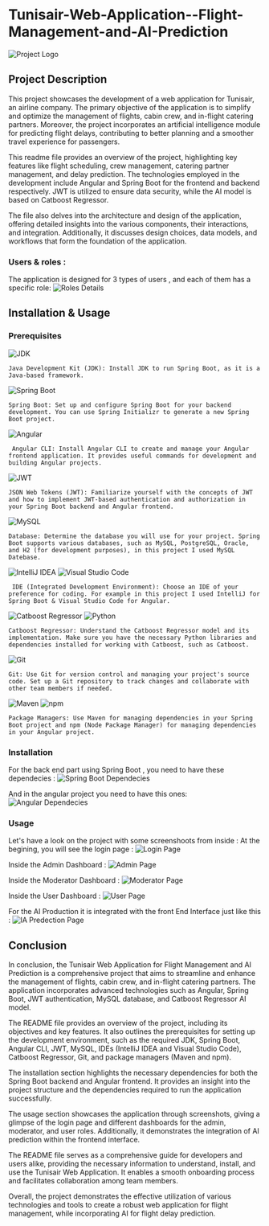 # Tunisair-Web-Application--Flight-Management-and-AI-Prediction

![Project Logo](https://github.com/SBJ2000/Tunisair-Web-Application--Flight-Management-and-AI-Prediction/blob/main/Images/logo.png)

## Project Description

This project showcases the development of a web application for Tunisair, an airline company. The primary objective of the application is to simplify and optimize the management of flights, cabin crew, and in-flight catering partners. Moreover, the project incorporates an artificial intelligence module for predicting flight delays, contributing to better planning and a smoother travel experience for passengers.

This readme file provides an overview of the project, highlighting key features like flight scheduling, crew management, catering partner management, and delay prediction. The technologies employed in the development include Angular and Spring Boot for the frontend and backend respectively. JWT is utilized to ensure data security, while the AI model is based on Catboost Regressor.

The file also delves into the architecture and design of the application, offering detailed insights into the various components, their interactions, and integration. Additionally, it discusses design choices, data models, and workflows that form the foundation of the application.

### Users & roles :
The application is designed for 3 types of users , and each of them has a specific role:
![Roles Details](https://github.com/SBJ2000/Tunisair-Web-Application--Flight-Management-and-AI-Prediction/blob/main/Images/roles.png)

## Installation & Usage

### Prerequisites

![JDK](https://img.shields.io/badge/JDK-1.8-blue) 

    Java Development Kit (JDK): Install JDK to run Spring Boot, as it is a Java-based framework.

![Spring Boot](https://img.shields.io/badge/Spring%20Boot-2.5.0-green)

    Spring Boot: Set up and configure Spring Boot for your backend development. You can use Spring Initializr to generate a new Spring Boot project.
![Angular](https://img.shields.io/badge/Angular-12.0.0-red)

     Angular CLI: Install Angular CLI to create and manage your Angular frontend application. It provides useful commands for development and building Angular projects.
![JWT](https://img.shields.io/badge/Authentication-JWT-green)

    JSON Web Tokens (JWT): Familiarize yourself with the concepts of JWT and how to implement JWT-based authentication and authorization in your Spring Boot backend and Angular frontend.
![MySQL](https://img.shields.io/badge/Database-MySQL-blue)

    Database: Determine the database you will use for your project. Spring Boot supports various databases, such as MySQL, PostgreSQL, Oracle, and H2 (for development purposes), in this project I used MySQL Datebase.
![IntelliJ IDEA](https://img.shields.io/badge/IDE-IntelliJ%20IDEA-blue)
![Visual Studio Code](https://img.shields.io/badge/IDE-Visual%20Studio%20Code-blue)
   
     IDE (Integrated Development Environment): Choose an IDE of your preference for coding. For example in this project I used IntelliJ for Spring Boot & Visual Studio Code for Angular.

![Catboost Regressor](https://img.shields.io/badge/ML%20Model-Catboost%20Regressor-orange)
![Python](https://img.shields.io/badge/Language-Python-blue)

    Catboost Regressor: Understand the Catboost Regressor model and its implementation. Make sure you have the necessary Python libraries and dependencies installed for working with Catboost, such as Catboost.
![Git](https://img.shields.io/badge/Version%20Control-Git-red)

    Git: Use Git for version control and managing your project's source code. Set up a Git repository to track changes and collaborate with other team members if needed.
![Maven](https://img.shields.io/badge/Build%20Tool-Maven-blue)
![npm](https://img.shields.io/badge/Package%20Manager-npm-red)

    Package Managers: Use Maven for managing dependencies in your Spring Boot project and npm (Node Package Manager) for managing dependencies in your Angular project.
### Installation

For the back end part using Spring Boot , you need to have these dependecies :
![Spring Boot Dependecies](https://github.com/SBJ2000/Tunisair-Web-Application--Flight-Management-and-AI-Prediction/blob/main/Images/Spring%20Boot%20Dependecies.png)

And in the angular project you need to have this ones:
![Angular Dependecies](https://github.com/SBJ2000/Tunisair-Web-Application--Flight-Management-and-AI-Prediction/blob/main/Images/Angular%20Dependencies.png)

### Usage

Let's have a look on the project with some screenshoots from inside : 
At the begining, you will see the login page :
![Login Page](https://github.com/SBJ2000/Tunisair-Web-Application--Flight-Management-and-AI-Prediction/blob/main/Images/Login.png)

Inside the Admin Dashboard :
![Admin Page](https://github.com/SBJ2000/Tunisair-Web-Application--Flight-Management-and-AI-Prediction/blob/main/Images/Admin.png)

Inside the Moderator Dashboard :
![Moderator Page](https://github.com/SBJ2000/Tunisair-Web-Application--Flight-Management-and-AI-Prediction/blob/main/Images/Moderator.png)

Inside the User Dashboard :
![User Page](https://github.com/SBJ2000/Tunisair-Web-Application--Flight-Management-and-AI-Prediction/blob/main/Images/User.png)

For the AI Production it is integrated with the front End Interface just like this :
![IA Predection Page](https://github.com/SBJ2000/Tunisair-Web-Application--Flight-Management-and-AI-Prediction/blob/main/Images/IAPrediction.png)

## Conclusion
In conclusion, the Tunisair Web Application for Flight Management and AI Prediction is a comprehensive project that aims to streamline and enhance the management of flights, cabin crew, and in-flight catering partners. The application incorporates advanced technologies such as Angular, Spring Boot, JWT authentication, MySQL database, and Catboost Regressor AI model.

The README file provides an overview of the project, including its objectives and key features. It also outlines the prerequisites for setting up the development environment, such as the required JDK, Spring Boot, Angular CLI, JWT, MySQL, IDEs (IntelliJ IDEA and Visual Studio Code), Catboost Regressor, Git, and package managers (Maven and npm).

The installation section highlights the necessary dependencies for both the Spring Boot backend and Angular frontend. It provides an insight into the project structure and the dependencies required to run the application successfully.

The usage section showcases the application through screenshots, giving a glimpse of the login page and different dashboards for the admin, moderator, and user roles. Additionally, it demonstrates the integration of AI prediction within the frontend interface.

The README file serves as a comprehensive guide for developers and users alike, providing the necessary information to understand, install, and use the Tunisair Web Application. It enables a smooth onboarding process and facilitates collaboration among team members.

Overall, the project demonstrates the effective utilization of various technologies and tools to create a robust web application for flight management, while incorporating AI for flight delay prediction.


